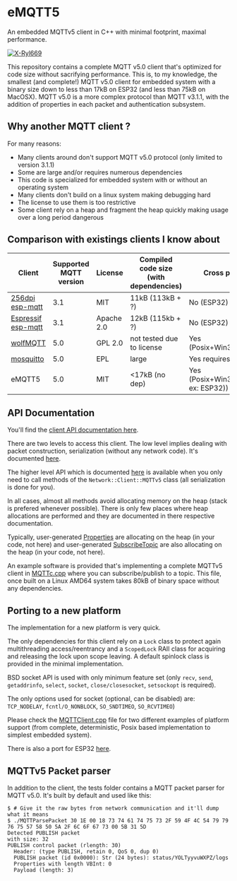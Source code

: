 # eMQTT5
An embedded MQTTv5 client in C++ with minimal footprint, maximal performance.

[![X-Ryl669](https://circleci.com/gh/X-Ryl669/eMQTT5.svg?style=shield)](https://circleci.com/gh/X-Ryl669/eMQTT5)

This repository contains a complete MQTT v5.0 client that's optimized for code size without sacrifying performance.
This is, to my knowledge, the smallest (and complete!) MQTT v5.0 client for embedded system with a binary size down to less than 17kB on ESP32 (and less than 75kB on MacOSX). 
MQTT v5.0 is a more complex protocol than MQTT v3.1.1, with the addition of properties in each packet and authentication subsystem. 


## Why another MQTT client ?
For many reasons:

- Many clients around don't support MQTT v5.0 protocol (only limited to version 3.1.1)
- Some are large and/or requires numerous dependencies
- This code is specialized for embedded system with or without an operating system
- Many clients don't build on a linux system making debugging hard
- The license to use them is too restrictive
- Some client rely on a heap and fragment the heap quickly making usage over a long period dangerous


## Comparison with existings clients I know about
| Client | Supported MQTT version | License | Compiled code size (with dependencies) | Cross platform |
|--------|------------------------|---------|----------------------------------------|----------------|
| [256dpi esp-mqtt](https://github.com/256dpi/esp-mqtt)|3.1|MIT|11kB (113kB + ?)| No (ESP32)|
| [Espressif esp-mqtt](https://github.com/espressif/esp-mqtt)|3.1|Apache 2.0|12kB (115kb + ?)| No (ESP32)|
| [wolfMQTT](https://github.com/wolfSSL/wolfMQTT)|5.0|GPL 2.0|not tested due to license|Yes (Posix+Win32+Arduino)|
| [mosquitto](https://github.com/eclipse/mosquitto/)|5.0|EPL|large | Yes requires Posix|
| eMQTT5|5.0|MIT|<17kB (no dep)|Yes (Posix+Win32+Lwip(for ex: ESP32))|

## API Documentation

You'll find the [client API documentation here](https://blog.cyril.by/en/documentation/emqtt5-doc).

There are two levels to access this client. The low level implies dealing with packet construction, serialization (without any network code). It's documented [here](https://github.com/X-Ryl669/eMQTT5/blob/master/doc/APIDoc.md). 

The higher level API which is documented [here](https://github.com/X-Ryl669/eMQTT5/blob/master/doc/ClientAPI.md) is available when you only need to call methods of the `Network::Client::MQTTv5` class (all serialization is done for you).

In all cases, almost all methods avoid allocating memory on the heap (stack is prefered whenever possible).
There is only few places where heap allocations are performed and they are documented in there respective documentation.

Typically, user-generated [Properties](https://github.com/X-Ryl669/eMQTT5/blob/591050dd32b33376c3853b853cfab540edea31be/lib/include/Protocol/MQTT/MQTT.hpp#L1672) are allocating on the heap (in your code, not here) and user-generated [SubscribeTopic](https://github.com/X-Ryl669/eMQTT5/blob/591050dd32b33376c3853b853cfab540edea31be/lib/include/Protocol/MQTT/MQTT.hpp#L1938) are also allocating on the heap (in your code, not here). 

An example software is provided that's implementing a complete MQTTv5 client in [MQTTc.cpp](https://github.com/X-Ryl669/eMQTT5/blob/master/tests/MQTTc.cpp) where you can subscribe/publish to a topic. This file, once built on a Linux AMD64 system takes 80kB of binary space without any dependencies.

## Porting to a new platform
The implementation for a new platform is very quick. 

The only dependencies for this client rely on a `Lock` class to protect again multithreading access/reentrancy and a `ScopedLock` RAII class for acquiring and releasing the lock upon scope leaving. A default spinlock class is provided in the minimal implementation.

BSD socket API is used with only minimum feature set (only `recv`, `send`, `getaddrinfo`, `select`, `socket`, `close/closesocket`, `setsockopt` is required).  

The only options used for socket (optional, can be disabled) are: `TCP_NODELAY`, `fcntl/O_NONBLOCK`, `SO_SNDTIMEO`, `SO_RCVTIMEO`)

Please check the [MQTTClient.cpp](https://github.com/X-Ryl669/eMQTT5/blob/master/lib/src/Network/Clients/MQTTClient.cpp) file for two different examples of platform support (from complete, deterministic, Posix based implementation to simplest embedded system).

There is also a port for ESP32 [here](https://github.com/X-Ryl669/esp-eMQTT5).

## MQTTv5 Packet parser
In addition to the client, the tests folder contains a MQTT packet parser for MQTT v5.0. 
It's built by default and used like this:
```
$ # Give it the raw bytes from network communication and it'll dump what it means
$ ./MQTTParsePacket 30 1E 00 18 73 74 61 74 75 73 2F 59 4F 4C 54 79 79 76 75 57 58 50 5A 2F 6C 6F 67 73 00 5B 31 5D
Detected PUBLISH packet
with size: 32
PUBLISH control packet (rlength: 30)
  Header: (type PUBLISH, retain 0, QoS 0, dup 0)
  PUBLISH packet (id 0x0000): Str (24 bytes): status/YOLTyyvuWXPZ/logs
  Properties with length VBInt: 0
  Payload (length: 3)
``` 
